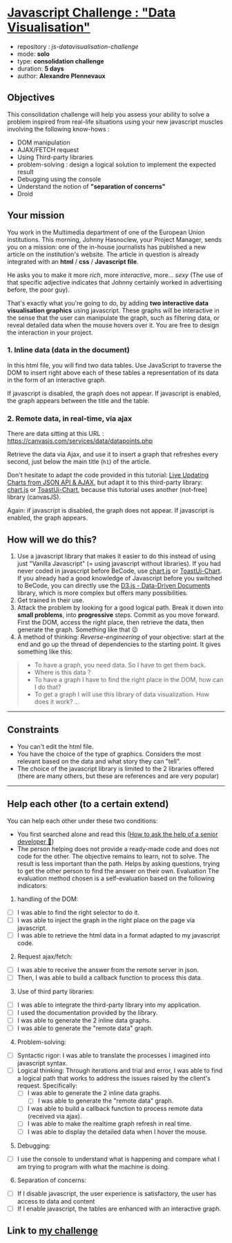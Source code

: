 # [Javascript Challenge : "Data Visualisation"](https://github.com/becodeorg/BXL-Swartz-4-27/tree/master/2.The-Hill/1.Javascript/projects/javascript-data-visualisation)
* repository : *js-datavisualisation-challenge*
* mode: **solo**
* type: **consolidation challenge**
* duration: **5 days**
* author: **Alexandre Plennevaux**

## Objectives
This consolidation challenge will help you assess your ability to solve a problem inspired from real-life situations using your new javascript muscles involving the following know-hows :
* DOM manipulation
* AJAX/FETCH request
* Using Third-party libraries
* problem-solving : design a logical solution to implement the expected result
* Debugging using the console
* Understand the notion of **"separation of concerns"**
* Droid

## Your mission
You work in the Multimedia department of one of the European Union institutions. This morning, Johnny Hasnoclew, your Project Manager, sends you on a mission: one of the in-house journalists has published a new article on the institution's website. The article in question is already integrated with an **html** / **css** / **Javascript file**.

He asks you to make it more *rich*, more *interactive*, more... *sexy* (The use of that specific adjective indicates that Johnny certainly worked in advertising before, the poor guy).

That's exactly what you're going to do, by adding **two interactive data visualisation graphics** using javascript. These graphs will be interactive in the sense that the user can manipulate the graph, such as filtering data, or reveal detailed data when the mouse hovers over it. You are free to design the interaction in your project.

### 1. Inline data (data in the document)
In this html file, you will find two data tables. Use JavaScript to traverse the DOM to insert right above each of these tables a representation of its data in the form of an interactive graph.

If javascript is disabled, the graph does not appear. If javascript is enabled, the graph appears between the title and the table.

### 2. Remote data, in real-time, via ajax
There are data sitting at this URL : https://canvasjs.com/services/data/datapoints.php

Retrieve the data via Ajax, and use it to insert a graph that refreshes every second, just below the main title (`h1`) of the article.

Don't hesitate to adapt the code provided in this tutorial: [Live Updating Charts from JSON API & AJAX](https://canvasjs.com/docs/charts/how-to/live-updating-javascript-charts-json-api-ajax/), but adapt it to this third-party library: [chart.js](https://www.chartjs.org/) or [ToastUi-Chart](https://ui.toast.com/tui-chart/), because this tutorial uses another (not-free) library (canvasJS).

Again: if javascript is disabled, the graph does not appear. If javascript is enabled, the graph appears.

## How will we do this?
1. Use a javascript library that makes it easier to do this instead of using just "Vanilla Javascript" (= using javascript without libraries). If you had never coded in javascript before BeCode, use [chart.js](https://www.chartjs.org/) or [ToastUi-Chart](https://ui.toast.com/tui-chart/). If you already had a good knowledge of Javascript before you switched to BeCode, you can directly use the [D3.js - Data-Driven Documents](https://d3js.org/) library, which is more complex but offers many possibilities.
1. Get trained in their use.
1. Attack the problem by looking for a good logical path. Break it down into **small problems**, into **progressive** steps. Commit as you move forward. First the DOM, access the right place, then retrieve the data, then generate the graph. Something like that 😉
1. A method of thinking: *Reverse-engineering* of your objective: start at the end and go up the thread of dependencies to the starting point. It gives something like this:
> * To have a graph, you need data. So I have to get them back.
> * Where is this data ?
> * To have a graph I have to find the right place in the DOM, how can I do that?
> * To get a graph I will use this library of data visualization. How does it work?
> ...

***

## Constraints
* You can't edit the html file.
* You have the choice of the type of graphics. Considers the most relevant based on the data and what story they can "tell".
* The choice of the javascript library is limited to the 2 libraries offered (there are many others, but these are references and are very popular)

***

## Help each other (to a certain extend)
You can help each other under these two conditions:
* You first searched alone and read this ([How to ask the help of a senior developer 🥇](https://stackoverflow.com/help/how-to-ask))
* The person helping does not provide a ready-made code and does not code for the other. The objective remains to learn, not to solve. The result is less important than the path. Helps by asking questions, trying to get the other person to find the answer on their own.
Evaluation
The evaluation method chosen is a self-evaluation based on the following indicators:

1. handling of the DOM:
 - [ ] I was able to find the right selector to do it.
 - [ ] I was able to inject the graph in the right place on the page via javascript.
 - [ ] I was able to retrieve the html data in a format adapted to my javascript code.
 
2. Request ajax/fetch:
- [ ] I was able to receive the answer from the remote server in json.
- [ ] Then, I was able to build a callback function to process this data.

3. Use of third party libraries:
- [ ] I was able to integrate the third-party library into my application.
- [ ] I used the documentation provided by the library.
- [ ] I was able to generate the 2 inline data graphs.
- [ ] I was able to generate the "remote data" graph.

4. Problem-solving:
- [ ] Syntactic rigor: I was able to translate the processes I imagined into javascript syntax.
- [ ] Logical thinking: Through iterations and trial and error, I was able to find a logical path that works to address the issues raised by the client's request. Specifically:
  - [ ] I was able to generate the 2 inline data graphs.
	- [ ]  I was able to generate the "remote data" graph.
  - [ ]  I was able to build a callback function to process remote data (received via ajax).
	- [ ]  I was able to make the realtime graph refresh in real time.
	- [ ]  I was able to display the detailed data when I hover the mouse.
 
5. Debugging:
- [ ] I use the console to understand what is happening and compare what I am trying to program with what the machine is doing.

6. Separation of concerns:
- [ ] If I disable javascript, the user experience is satisfactory, the user has access to data and content
- [ ] If I enable javascript, the tables are enhanced with an interactive graph.

## Link to [my challenge](http://luisromeroaraya.github.io/js-datavisualisation-challenge)
